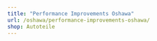 ```yaml
---
title: "Performance Improvements Oshawa"
url: /oshawa/performance-improvements-oshawa/
shop: Autoteile
---
```

